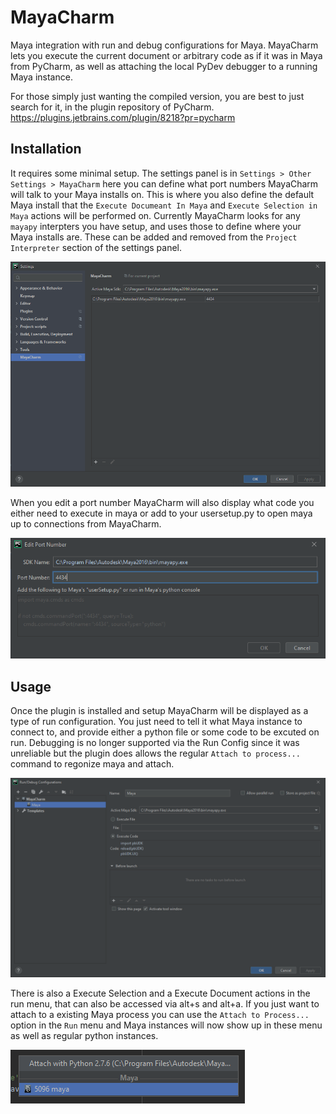 # MayaCharm
<!-- Plugin description -->
Maya integration with run and debug configurations for Maya. MayaCharm lets you execute the current document or
arbitrary code as if it was in Maya from PyCharm, as well as attaching the local PyDev debugger to a running Maya instance.
<!-- Plugin description end -->

For those simply just wanting the compiled version, you are best to just search for it, in the plugin repository of PyCharm.
https://plugins.jetbrains.com/plugin/8218?pr=pycharm

## Installation 
It requires some minimal setup. The settings panel is in `Settings > Other Settings > MayaCharm` here you can define what port numbers
MayaCharm will talk to your Maya installs on. This is where you also define the default Maya install that the `Execute Documeant In Maya` and `Execute Selection in Maya` actions will be performed on. Currently MayaCharm looks for any `mayapy` interpters you have setup, and uses those to define where your Maya installs are. 
These can be added and removed from the `Project Interpreter` section of the settings panel.

![MayaCharm Settings Panel](docs/MayaCharm3_Settings.png)

When you edit a port number MayaCharm will also display what code you either need to execute in maya 
or add to your usersetup.py to open maya up to connections from MayaCharm.

![MayaCharm Settings Panel](docs/MayaCharm3_EditPort.png)


## Usage
Once the plugin is installed and setup MayaCharm will be displayed as a type of run configuration. You just need to tell it what Maya instance to connect to, and provide either a python file or some code to be excuted on run. Debugging is no longer supported via the Run Config since it was unreliable but the plugin does allows the regular `Attach to process...` command to regonize maya and attach.

![MayaCharm Debugger Panel](docs/MayaCharm3_RunConfig.png)

There is also a Execute Selection and a Execute Document actions in the run menu, that can also be accessed via alt+s and alt+a.
If you just want to attach to a existing Maya process you can use the `Attach to Process...` option in the `Run` menu and Maya instances will now show up in these menu as well as regular python instances.

![MayaCharm Attach Dialog](docs/mc_attach_to_proc.png)
